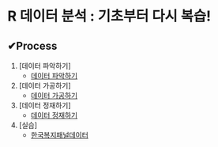 # R 데이터 분석 : 기초부터 다시 복습!

## ✔Process
1. [데이터 파악하기]
    * [데이터 파악하기](https://github.com/youjin2github/R_-/blob/main/데이터%20파악하기.R)
2. [데이터 가공하기]
    * [데이터 가공하기](https://github.com/youjin2github/python_-/blob/main/데이터가공하기.py)
3. [데이터 정재하기]
    * [데이터 정재하기](https://github.com/youjin2github/python_-/blob/main/데이터정재하기.py)
4. [실습]
    * [한국복지패널데이터](https://github.com/youjin2github/python_-/blob/main/데이터가공하기.py](https://github.com/youjin2github/python_-/blob/main/한국복지패널데이터.py))
